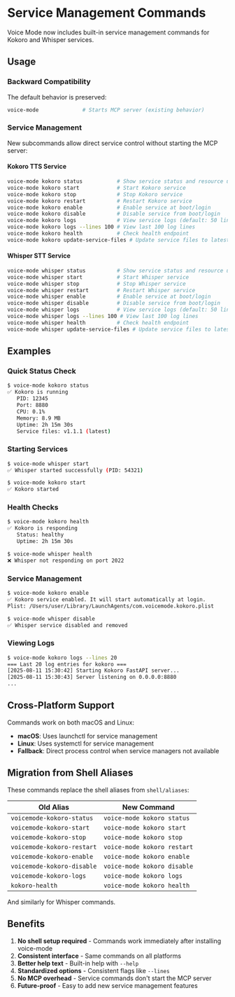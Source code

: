 # Service Management Commands

Voice Mode now includes built-in service management commands for Kokoro and Whisper services.

## Usage

### Backward Compatibility

The default behavior is preserved:
```bash
voice-mode              # Starts MCP server (existing behavior)
```

### Service Management

New subcommands allow direct service control without starting the MCP server:

#### Kokoro TTS Service
```bash
voice-mode kokoro status           # Show service status and resource usage
voice-mode kokoro start            # Start Kokoro service
voice-mode kokoro stop             # Stop Kokoro service  
voice-mode kokoro restart          # Restart Kokoro service
voice-mode kokoro enable           # Enable service at boot/login
voice-mode kokoro disable          # Disable service from boot/login
voice-mode kokoro logs             # View service logs (default: 50 lines)
voice-mode kokoro logs --lines 100 # View last 100 log lines
voice-mode kokoro health           # Check health endpoint
voice-mode kokoro update-service-files # Update service files to latest
```

#### Whisper STT Service
```bash
voice-mode whisper status          # Show service status and resource usage
voice-mode whisper start           # Start Whisper service
voice-mode whisper stop            # Stop Whisper service
voice-mode whisper restart         # Restart Whisper service  
voice-mode whisper enable          # Enable service at boot/login
voice-mode whisper disable         # Disable service from boot/login
voice-mode whisper logs            # View service logs (default: 50 lines)
voice-mode whisper logs --lines 100 # View last 100 log lines
voice-mode whisper health          # Check health endpoint
voice-mode whisper update-service-files # Update service files to latest
```

## Examples

### Quick Status Check
```bash
$ voice-mode kokoro status
✅ Kokoro is running
   PID: 12345
   Port: 8880
   CPU: 0.1%
   Memory: 8.9 MB
   Uptime: 2h 15m 30s
   Service files: v1.1.1 (latest)
```

### Starting Services
```bash
$ voice-mode whisper start
✅ Whisper started successfully (PID: 54321)

$ voice-mode kokoro start  
✅ Kokoro started
```

### Health Checks
```bash
$ voice-mode kokoro health
✅ Kokoro is responding
   Status: healthy
   Uptime: 2h 15m 30s

$ voice-mode whisper health
❌ Whisper not responding on port 2022
```

### Service Management
```bash
$ voice-mode kokoro enable
✅ Kokoro service enabled. It will start automatically at login.
Plist: /Users/user/Library/LaunchAgents/com.voicemode.kokoro.plist

$ voice-mode whisper disable
✅ Whisper service disabled and removed
```

### Viewing Logs
```bash
$ voice-mode kokoro logs --lines 20
=== Last 20 log entries for kokoro ===
[2025-08-11 15:30:42] Starting Kokoro FastAPI server...
[2025-08-11 15:30:43] Server listening on 0.0.0.0:8880
...
```

## Cross-Platform Support

Commands work on both macOS and Linux:
- **macOS**: Uses launchctl for service management
- **Linux**: Uses systemctl for service management  
- **Fallback**: Direct process control when service managers not available

## Migration from Shell Aliases

These commands replace the shell aliases from `shell/aliases`:

| Old Alias | New Command |
|-----------|-------------|
| `voicemode-kokoro-status` | `voice-mode kokoro status` |
| `voicemode-kokoro-start` | `voice-mode kokoro start` |
| `voicemode-kokoro-stop` | `voice-mode kokoro stop` |
| `voicemode-kokoro-restart` | `voice-mode kokoro restart` |
| `voicemode-kokoro-enable` | `voice-mode kokoro enable` |
| `voicemode-kokoro-disable` | `voice-mode kokoro disable` |
| `voicemode-kokoro-logs` | `voice-mode kokoro logs` |
| `kokoro-health` | `voice-mode kokoro health` |

And similarly for Whisper commands.

## Benefits

1. **No shell setup required** - Commands work immediately after installing voice-mode
2. **Consistent interface** - Same commands on all platforms
3. **Better help text** - Built-in help with `--help`
4. **Standardized options** - Consistent flags like `--lines`
5. **No MCP overhead** - Service commands don't start the MCP server
6. **Future-proof** - Easy to add new service management features